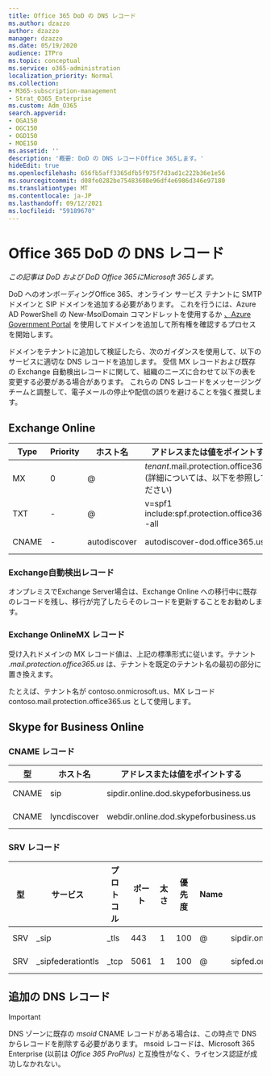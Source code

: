 ```yaml
---
title: Office 365 DoD の DNS レコード
ms.author: dzazzo
author: dzazzo
manager: dzazzo
ms.date: 05/19/2020
audience: ITPro
ms.topic: conceptual
ms.service: o365-administration
localization_priority: Normal
ms.collection:
- M365-subscription-management
- Strat_O365_Enterprise
ms.custom: Adm_O365
search.appverid:
- OGA150
- OGC150
- OGD150
- MOE150
ms.assetid: ''
description: '概要: DoD の DNS レコードOffice 365します。'
hideEdit: true
ms.openlocfilehash: 656fb5aff3365dfb5f975f7d3ad1c222b36e1e56
ms.sourcegitcommit: d08fe0282be75483608e96df4e6986d346e97180
ms.translationtype: MT
ms.contentlocale: ja-JP
ms.lasthandoff: 09/12/2021
ms.locfileid: "59189670"
---
```

# <a name="dns-records-for-office-365-dod"></a>Office 365 DoD の DNS レコード

*この記事は DoD および DoD Office 365にMicrosoft 365します。*

DoD へのオンボーディングOffice 365、オンライン サービス テナントに SMTP ドメインと SIP ドメインを追加する必要があります。  これを行うには、Azure AD PowerShell の New-MsolDomain コマンドレットを使用するか [、Azure Government Portal](https://portal.azure.us) を使用してドメインを追加して所有権を確認するプロセスを開始します。

ドメインをテナントに追加して検証したら、次のガイダンスを使用して、以下のサービスに適切な DNS レコードを追加します。  受信 MX レコードおよび既存の Exchange 自動検出レコードに関して、組織のニーズに合わせて以下の表を変更する必要がある場合があります。  これらの DNS レコードをメッセージング チームと調整して、電子メールの停止や配信の誤りを避けることを強く推奨します。

## <a name="exchange-online"></a>Exchange Online

| Type | Priority | ホスト名 | アドレスまたは値をポイントする | TTL |
| --- | --- | --- | --- | --- |
| MX | 0 | @ | *tenant*.mail.protection.office365.us (詳細については、以下を参照してください) | 1 Hour |
| TXT | - | @ | v=spf1 include:spf.protection.office365.us -all | 1 Hour |
| CNAME | - | autodiscover | autodiscover-dod.office365.us | 1 Hour |

### <a name="exchange-autodiscover-record"></a>Exchange自動検出レコード

オンプレミスでExchange Server場合は、Exchange Online への移行中に既存のレコードを残し、移行が完了したらそのレコードを更新することをお勧めします。

### <a name="exchange-online-mx-record"></a>Exchange OnlineMX レコード

受け入れドメインの MX レコード値は、上記の標準形式に従います。テナント *.mail.protection.office365.us* は、テナントを既定のテナント名の最初の部分に置き換えます。

たとえば、テナント名が contoso.onmicrosoft.us、MX レコード contoso.mail.protection.office365.us として使用します。

## <a name="skype-for-business-online"></a>Skype for Business Online

### <a name="cname-records"></a>CNAME レコード

| 型 | ホスト名 | アドレスまたは値をポイントする | TTL |
| --- | --- | --- | --- |
| CNAME | sip | sipdir.online.dod.skypeforbusiness.us | 1 Hour |
| CNAME | lyncdiscover | webdir.online.dod.skypeforbusiness.us | 1 Hour | 

### <a name="srv-records"></a>SRV レコード

| 型 | サービス | プロトコル | ポート | 太さ | 優先度 | Name | Target | TTL |
| --- | --- | --- | --- | --- | --- | --- | --- | --- |
| SRV | \_sip | \_tls | 443 | 1 | 100 | @ | sipdir.online.dod.skypeforbusiness.us | 1 Hour |
| SRV | \_sipfederationtls | \_tcp | 5061 | 1 | 100 | @ | sipfed.online.dod.skypeforbusiness.us | 1 Hour |

## <a name="additional-dns-records"></a>追加の DNS レコード

> [!IMPORTANT]
> DNS ゾーンに既存の *msoid* CNAME レコードがある場合は、この時点で DNS からレコードを削除する必要があります。  msoid レコードは、Microsoft 365 Enterprise (以前は *Office 365 ProPlus)* と互換性がなく、ライセンス認証が成功しなかれない。

